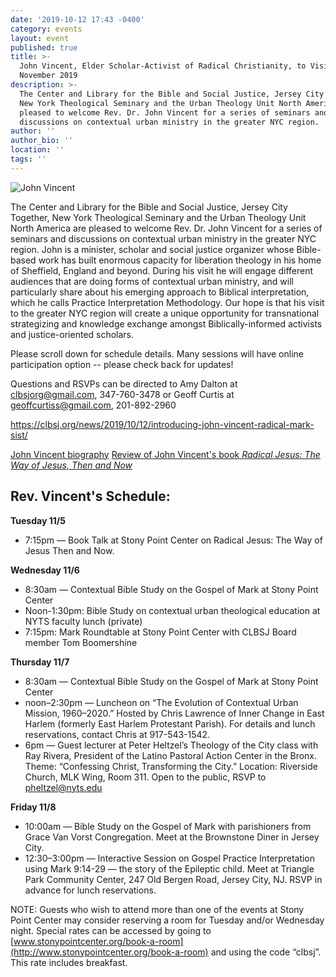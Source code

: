 ```yaml
---
date: '2019-10-12 17:43 -0400'
category: events
layout: event
published: true
title: >-
  John Vincent, Elder Scholar-Activist of Radical Christianity, to Visit NY in
  November 2019
description: >-
  The Center and Library for the Bible and Social Justice, Jersey City Together,
  New York Theological Seminary and the Urban Theology Unit North America are
  pleased to welcome Rev. Dr. John Vincent for a series of seminars and
  discussions on contextual urban ministry in the greater NYC region.
author: ''
author_bio: ''
location: ''
tags: ''
---
```

<div class="float-left" style="margin-right:1em">
  <img src="{{site.baseurl}}/img/vincent.jpg" alt="John Vincent">
</div>

The Center and Library for the Bible and Social Justice, Jersey City
Together, New York Theological Seminary and the Urban Theology Unit
North America are pleased to welcome Rev. Dr. John Vincent for a series
of seminars and discussions on contextual urban ministry in the greater
NYC region. John is a minister, scholar and social justice organizer
whose Bible-based work has built enormous capacity for liberation
theology in his home of Sheffield, England and beyond. During his visit
he will engage different audiences that are doing forms of contextual
urban ministry, and will particularly share about his emerging approach
to Biblical interpretation, which he calls Practice Interpretation
Methodology. Our hope is that his visit to the greater NYC region will
create a unique opportunity for transnational strategizing and knowledge
exchange amongst Biblically-informed activists and justice-oriented
scholars.

Please scroll down for schedule details. Many sessions will have online
participation option -- please check back for updates!

Questions and RSVPs can be directed to Amy Dalton at [clbsjorg@gmail.com](mailto:clbsjorg@gmail.com),
347-760-3478 or Geoff Curtis at [geoffcurtiss@gmail.com](mailto:geoffcurtiss@gmail.com), 201-892-2960

https://clbsj.org/news/2019/10/12/introducing-john-vincent-radical-mark-sist/


<a class="hollow button small" href="{{site.baseurl}}/news/2019/10/12/introducing-john-vincent-radical-mark-sist/">John Vincent biography</a>
<a class="hollow button small" href="{{site.baseurl}}/news/2019/10/15/book-review-radical-jesus-the-way-of-jesus-then-and-now-by-john-vincent/">Review of John Vincent's book <i>Radical Jesus: The Way of Jesus, Then and Now</i></a>

## Rev. Vincent's Schedule:

**Tuesday 11/5**
- 7:15pm — Book Talk at Stony Point Center on Radical Jesus: The
Way of Jesus Then and Now.

**Wednesday 11/6**
- 8:30am — Contextual Bible Study on the Gospel of Mark at Stony
Point Center
- Noon-1:30pm: Bible Study on contextual urban theological
education at NYTS faculty lunch (private)
- 7:15pm: Mark Roundtable at Stony Point Center with CLBSJ Board
member Tom Boomershine

**Thursday 11/7**
- 8:30am — Contextual Bible Study on the Gospel of Mark at Stony
Point Center
- noon–2:30pm — Luncheon on “The Evolution of Contextual Urban
Mission, 1960–2020.” Hosted by Chris Lawrence of Inner Change in East
Harlem (formerly East Harlem Protestant Parish). For details and lunch
reservations, contact Chris at 917-543-1542.
- 6pm — Guest lecturer at Peter Heltzel’s Theology of the City
class with Ray Rivera, President of the Latino Pastoral Action Center in
the Bronx. Theme: “Confessing Christ, Transforming the City.” Location:
Riverside Church, MLK Wing, Room 311. Open to the public, RSVP to
[pheltzel@nyts.edu](mailto:pheltzel@nyts.edu)

**Friday 11/8**
- 10:00am — Bible Study on the Gospel of Mark with parishioners
from Grace Van Vorst Congregation. Meet at the Brownstone Diner in
Jersey City.
- 12:30–3:00pm — Interactive Session on Gospel Practice
Interpretation using Mark 9:14-29 — the story of the Epileptic child.
Meet at Triangle Park Community Center, 247 Old Bergen Road, Jersey
City, NJ. RSVP in advance for lunch reservations.

NOTE: Guests who wish to attend more than one of the events at Stony
Point Center may consider reserving a room for Tuesday and/or Wednesday
night. Special rates can be accessed by going to
[www.stonypointcenter.org/book-a-room](http://www.stonypointcenter.org/book-a-room) and using the code “clbsj”. This rate includes breakfast.
